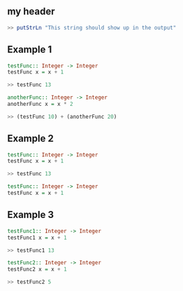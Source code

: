 ## my header

``` haskell
>> putStrLn "This string should show up in the output"

```
## Example 1

``` haskell
testFunc:: Integer -> Integer
testFunc x = x + 1

>> testFunc 13

anotherFunc:: Integer -> Integer
anotherFunc x = x * 2

>> (testFunc 10) + (anotherFunc 20)

```

## Example 2

``` haskell
testFunc:: Integer -> Integer
testFunc x = x + 1

>> testFunc 13

testFunc:: Integer -> Integer
testFunc x = x + 1

```

## Example 3

``` haskell
testFunc1:: Integer -> Integer
testFunc1 x = x + 1

>> testFunc1 13

testFunc2:: Integer -> Integer
testFunc2 x = x + 1

>> testFunc2 5

```
